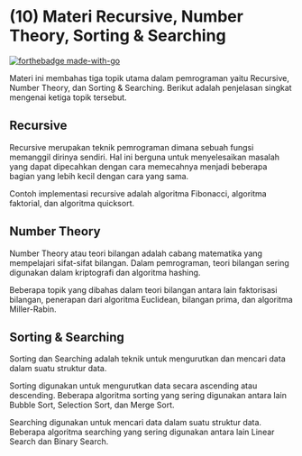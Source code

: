 # (10) Materi Recursive, Number Theory, Sorting & Searching
[![forthebadge made-with-go](http://ForTheBadge.com/images/badges/made-with-go.svg)](https://go.dev/)

Materi ini membahas tiga topik utama dalam pemrograman yaitu Recursive, Number Theory, dan Sorting & Searching. Berikut adalah penjelasan singkat mengenai ketiga topik tersebut.

## Recursive

Recursive merupakan teknik pemrograman dimana sebuah fungsi memanggil dirinya sendiri. Hal ini berguna untuk menyelesaikan masalah yang dapat dipecahkan dengan cara memecahnya menjadi beberapa bagian yang lebih kecil dengan cara yang sama. 

Contoh implementasi recursive adalah algoritma Fibonacci, algoritma faktorial, dan algoritma quicksort.

## Number Theory

Number Theory atau teori bilangan adalah cabang matematika yang mempelajari sifat-sifat bilangan. Dalam pemrograman, teori bilangan sering digunakan dalam kriptografi dan algoritma hashing.

Beberapa topik yang dibahas dalam teori bilangan antara lain faktorisasi bilangan, penerapan dari algoritma Euclidean, bilangan prima, dan algoritma Miller-Rabin.

## Sorting & Searching

Sorting dan Searching adalah teknik untuk mengurutkan dan mencari data dalam suatu struktur data. 

Sorting digunakan untuk mengurutkan data secara ascending atau descending. Beberapa algoritma sorting yang sering digunakan antara lain Bubble Sort, Selection Sort, dan Merge Sort.

Searching digunakan untuk mencari data dalam suatu struktur data. Beberapa algoritma searching yang sering digunakan antara lain Linear Search dan Binary Search.
